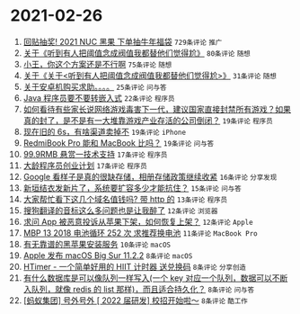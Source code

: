# 2021-02-26

1. [回贴抽奖! 2021 NUC 黑果 下单抽牛年福袋](https://www.v2ex.com/t/756373) `729条评论` `推广`
1. [关于《听到有人把阈值念成阀值我都替他们觉得尬》](https://www.v2ex.com/t/756388) `80条评论` `随想`
1. [小王，你这个方案还是不行啊](https://www.v2ex.com/t/756365) `75条评论` `随想`
1. [关于《关于<听到有人把阈值念成阀值我都替他们觉得尬>》](https://www.v2ex.com/t/756408) `31条评论` `随想`
1. [关于安卓机购买求助。。。。](https://www.v2ex.com/t/756366) `25条评论` `问与答`
1. [Java 程序员要不要转嵌入式](https://www.v2ex.com/t/756419) `22条评论` `程序员`
1. [如何看待有些家长说网络游戏毒害下一代，建议国家直接封禁所有游戏？如果真的封了，是不是有一大堆靠游戏产业存活的公司倒闭？](https://www.v2ex.com/t/756439) `19条评论` `程序员`
1. [现在旧的 6s，有啥渠道卖掉不](https://www.v2ex.com/t/756390) `19条评论` `iPhone`
1. [RedmiBook Pro 能和 MacBook 比吗？](https://www.v2ex.com/t/756375) `19条评论` `问与答`
1. [99.9RMB 悬赏一技术支持](https://www.v2ex.com/t/756414) `17条评论` `程序员`
1. [大龄程序员创业计划](https://www.v2ex.com/t/756394) `17条评论` `程序员`
1. [Google 看样子是真的很缺存储，相册存储政策继续收紧](https://www.v2ex.com/t/756421) `16条评论` `分享发现`
1. [新垣结衣发新片了，系统要扩容多少才能抗住？](https://www.v2ex.com/t/756369) `15条评论` `问与答`
1. [大家帮忙看下这几个域名值钱吗? 带 http 的](https://www.v2ex.com/t/756433) `13条评论` `程序员`
1. [搜狗翻译的音标这么多问题也是让我醉了](https://www.v2ex.com/t/756385) `12条评论` `浏览器`
1. [求问 App 被恶意投诉从苹果下架，如何恢复上架？](https://www.v2ex.com/t/756374) `12条评论` `Apple`
1. [MBP 13 2018 电池循环 252 次 求推荐换电池](https://www.v2ex.com/t/756429) `11条评论` `MacBook Pro`
1. [有无靠谱的黑苹果安装服务](https://www.v2ex.com/t/756446) `10条评论` `macOS`
1. [Apple 发布 macOS Big Sur 11.2.2](https://www.v2ex.com/t/756418) `8条评论` `macOS`
1. [HTimer - 一个简单好用的 HIIT 计时器 送兑换码](https://www.v2ex.com/t/756413) `8条评论` `分享创造`
1. [有什么数据库是可以像队列一样写入(一个 key 对应一个队列，数据可以不断入队列，就像 redis 的 list 那样)，而且适合持久化？](https://www.v2ex.com/t/756397) `8条评论` `问与答`
1. [[蚂蚁集团] 号外号外 [ 2022 届研发] 校招开始啦～](https://www.v2ex.com/t/756396) `8条评论` `酷工作`
